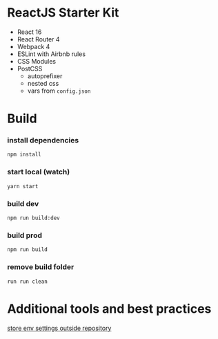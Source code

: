 ReactJS Starter Kit
===================

* React 16
* React Router 4
* Webpack 4
* ESLint with Airbnb rules
* CSS Modules
* PostCSS
  * autoprefixer
  * nested css
  * vars from `config.json`

# Build

### install dependencies
```npm install```

### start local (watch)
```yarn start```

### build dev
```npm run build:dev```

### build prod
```npm run build```

### remove build folder
```run run clean```

# Additional tools and best practices
[store env settings outside repository](docs/env-settings.md)

